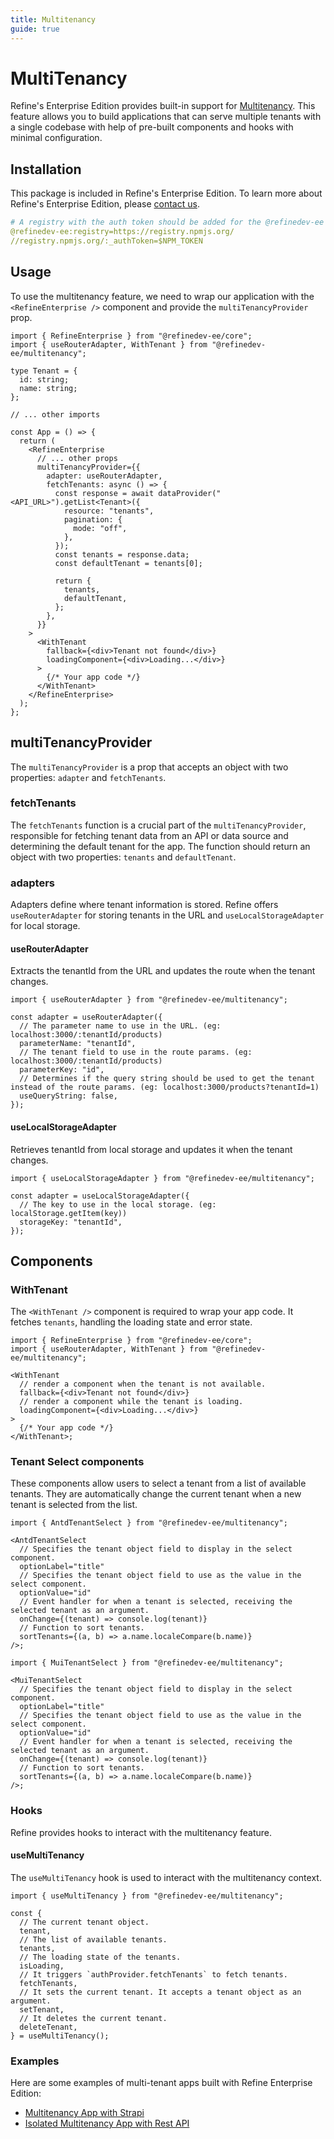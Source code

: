 ```yaml
---
title: Multitenancy
guide: true
---
```


# MultiTenancy <GuideBadge id="guides-concepts/multitenancy" />

Refine's Enterprise Edition provides built-in support for [Multitenancy](/docs/guides-concepts/multitenancy/). This feature allows you to build applications that can serve multiple tenants with a single codebase with help of
pre-built components and hooks with minimal configuration.

## Installation

This package is included in Refine's Enterprise Edition. To learn more about Refine's Enterprise Edition, please [contact us](https://s.refine.dev/okta-enterprise).

<InstallPackagesCommand args="@refinedev-ee/core @refinedev-ee/multitenancy">

```yml title=".npmrc"
# A registry with the auth token should be added for the @refinedev-ee scope
@refinedev-ee:registry=https://registry.npmjs.org/
//registry.npmjs.org/:_authToken=$NPM_TOKEN
```

</InstallPackagesCommand>

## Usage

To use the multitenancy feature, we need to wrap our application with the `<RefineEnterprise />` component and provide the `multiTenancyProvider` prop.

```tsx
import { RefineEnterprise } from "@refinedev-ee/core";
import { useRouterAdapter, WithTenant } from "@refinedev-ee/multitenancy";

type Tenant = {
  id: string;
  name: string;
};

// ... other imports

const App = () => {
  return (
    <RefineEnterprise
      // ... other props
      multiTenancyProvider={{
        adapter: useRouterAdapter,
        fetchTenants: async () => {
          const response = await dataProvider("<API_URL>").getList<Tenant>({
            resource: "tenants",
            pagination: {
              mode: "off",
            },
          });
          const tenants = response.data;
          const defaultTenant = tenants[0];

          return {
            tenants,
            defaultTenant,
          };
        },
      }}
    >
      <WithTenant
        fallback={<div>Tenant not found</div>}
        loadingComponent={<div>Loading...</div>}
      >
        {/* Your app code */}
      </WithTenant>
    </RefineEnterprise>
  );
};
```

## multiTenancyProvider

The `multiTenancyProvider` is a prop that accepts an object with two properties: `adapter` and `fetchTenants`.

### fetchTenants

The `fetchTenants` function is a crucial part of the `multiTenancyProvider`, responsible for fetching tenant data from an API or data source and determining the default tenant for the app. The function should return an object with two properties: `tenants` and `defaultTenant`.

### adapters

Adapters define where tenant information is stored. Refine offers `useRouterAdapter` for storing tenants in the URL and `useLocalStorageAdapter` for local storage.

#### useRouterAdapter

Extracts the tenantId from the URL and updates the route when the tenant changes.

```tsx
import { useRouterAdapter } from "@refinedev-ee/multitenancy";

const adapter = useRouterAdapter({
  // The parameter name to use in the URL. (eg: localhost:3000/:tenantId/products)
  parameterName: "tenantId",
  // The tenant field to use in the route params. (eg: localhost:3000/:tenantId/products)
  parameterKey: "id",
  // Determines if the query string should be used to get the tenant instead of the route params. (eg: localhost:3000/products?tenantId=1)
  useQueryString: false,
});
```

#### useLocalStorageAdapter

Retrieves tenantId from local storage and updates it when the tenant changes.

```tsx
import { useLocalStorageAdapter } from "@refinedev-ee/multitenancy";

const adapter = useLocalStorageAdapter({
  // The key to use in the local storage. (eg: localStorage.getItem(key))
  storageKey: "tenantId",
});
```

## Components

### WithTenant

The `<WithTenant />` component is required to wrap your app code. It fetches `tenants`, handling the loading state and error state.

```tsx
import { RefineEnterprise } from "@refinedev-ee/core";
import { useRouterAdapter, WithTenant } from "@refinedev-ee/multitenancy";

<WithTenant
  // render a component when the tenant is not available.
  fallback={<div>Tenant not found</div>}
  // render a component while the tenant is loading.
  loadingComponent={<div>Loading...</div>}
>
  {/* Your app code */}
</WithTenant>;
```

### Tenant Select components

These components allow users to select a tenant from a list of available tenants. They are automatically change the current tenant when a new tenant is selected from the list.

<Tabs wrapContent={false}>

<TabItem value="Ant Design">

```tsx
import { AntdTenantSelect } from "@refinedev-ee/multitenancy";

<AntdTenantSelect
  // Specifies the tenant object field to display in the select component.
  optionLabel="title"
  // Specifies the tenant object field to use as the value in the select component.
  optionValue="id"
  // Event handler for when a tenant is selected, receiving the selected tenant as an argument.
  onChange={(tenant) => console.log(tenant)}
  // Function to sort tenants.
  sortTenants={(a, b) => a.name.localeCompare(b.name)}
/>;
```

</TabItem>

<TabItem value="Material UI">

```tsx
import { MuiTenantSelect } from "@refinedev-ee/multitenancy";

<MuiTenantSelect
  // Specifies the tenant object field to display in the select component.
  optionLabel="title"
  // Specifies the tenant object field to use as the value in the select component.
  optionValue="id"
  // Event handler for when a tenant is selected, receiving the selected tenant as an argument.
  onChange={(tenant) => console.log(tenant)}
  // Function to sort tenants.
  sortTenants={(a, b) => a.name.localeCompare(b.name)}
/>;
```

</TabItem>

</Tabs>

### Hooks

Refine provides hooks to interact with the multitenancy feature.

#### useMultiTenancy

The `useMultiTenancy` hook is used to interact with the multitenancy context.

```tsx
import { useMultiTenancy } from "@refinedev-ee/multitenancy";

const {
  // The current tenant object.
  tenant,
  // The list of available tenants.
  tenants,
  // The loading state of the tenants.
  isLoading,
  // It triggers `authProvider.fetchTenants` to fetch tenants.
  fetchTenants,
  // It sets the current tenant. It accepts a tenant object as an argument.
  setTenant,
  // It deletes the current tenant.
  deleteTenant,
} = useMultiTenancy();
```

### Examples

Here are some examples of multi-tenant apps built with Refine Enterprise Edition:

- [Multitenancy App with Strapi](https://refine.dev/templates/multitenancy-strapi/)
- [Isolated Multitenancy App with Rest API](https://refine.dev/templates/multitenancy-strapi/)

